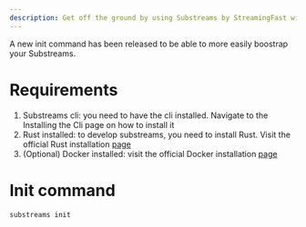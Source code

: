 ```yaml
---
description: Get off the ground by using Substreams by StreamingFast with init command
---
```


A new init command has been released to be able to more easily boostrap your Substreams.

# Requirements
1. Substreams cli: you need to have the cli installed. Navigate to the Installing the Cli page on how to install it
2. Rust installed: to develop substreams, you need to install Rust. Visit the official Rust installation [page](https://www.rust-lang.org/tools/install)
3. (Optional) Docker installed: visit the official Docker installation [page](https://docs.docker.com/engine/install/)

# Init command
```bash
substreams init
```